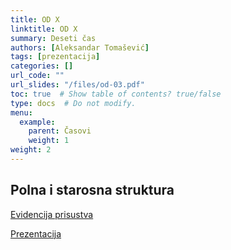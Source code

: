 ```yaml
---
title: OD X
linktitle: OD X
summary: Deseti čas
authors: [Aleksandar Tomašević]
tags: [prezentacija]
categories: []
url_code: ""
url_slides: "/files/od-03.pdf"
toc: true  # Show table of contents? true/false
type: docs  # Do not modify.
menu:
  example:
    parent: Časovi
    weight: 1
weight: 2
---
```


## Polna i starosna struktura

[Evidencija prisustva](https://forms.gle/t2dR6nUfJ5oPhFVT6)

[Prezentacija](/files/od-08.pdf)
